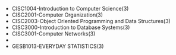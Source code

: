 - CISC1004-Introduction to Computer Science(3)
- CISC2001-Computer Organization(3)
- CISC2003-Object Oriented Programming and Data Structures(3)
- CISC3000-Introduction to Database Systems(3)
- CISC3001-Computer Networks(3)
-
- GESB1013-EVERYDAY STATISTICS(3)
  
